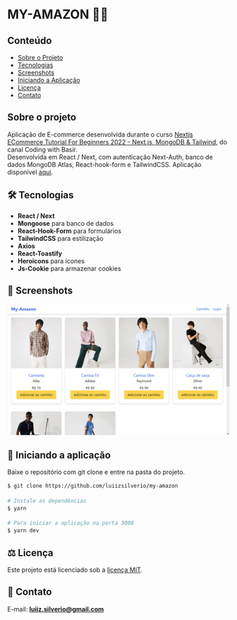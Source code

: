 # MY-AMAZON 🛒💲

## Conteúdo
* [Sobre o Projeto](#sobre-o-projeto)
* [Tecnologias](#hammer_and_wrench-tecnologias)
* [Screenshots](#camera_flash-screenshots)
* [Iniciando a Aplicação](#car-Iniciando-a-aplicação)
* [Licença](#balance_scale-licença)
* [Contato](#email-contato)

## Sobre o projeto
Aplicação de E-commerce desenvolvida durante o curso [Nextjs ECommerce Tutorial For Beginners 2022 - Next.js, MongoDB & Tailwind](https://www.youtube.com/watch?v=_IBlyR5mRzA), do canal Coding with Basir.<br />
Desenvolvida em React / Next, com autenticação Next-Auth, banco de dados MongoDB Atlas, React-hook-form e TailwindCSS. Aplicação disponível [aqui](https://vercel.com/luiizsilverio/my-amazon).<br />


## :hammer_and_wrench: Tecnologias
* __React / Next__
* __Mongoose__ para banco de dados
* __React-Hook-Form__ para formulários
* __TailwindCSS__ para estilização
* __Axios__
* __React-Toastify__
* __Heroicons__ para ícones
* __Js-Cookie__ para armazenar cookies

## :camera_flash: Screenshots
![](https://github.com/luiizsilverio/my-amazon/blob/main/public/my-amazon.gif)


## :car: Iniciando a aplicação
Baixe o repositório com git clone e entre na pasta do projeto.
```bash
$ git clone https://github.com/luiizsilverio/my-amazon

# Instale as dependências
$ yarn

# Para iniciar a aplicação na porta 3000
$ yarn dev
```


## :balance_scale: Licença
Este projeto está licenciado sob a [licença MIT](LICENSE).

## :email: Contato

E-mail: [**luiiz.silverio@gmail.com**](mailto:luiiz.silverio@gmail.com)

